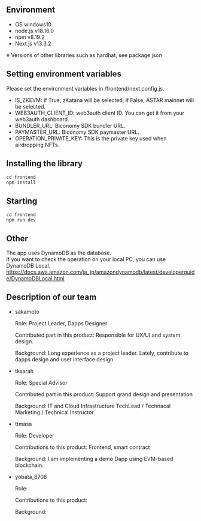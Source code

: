 ## Environment
- OS windows10
- node.js v18.16.0
- npm v8.19.2
- Next.js v13.3.2

※ Versions of other libraries such as hardhat, see package.json


## Setting environment variables
Please set the environment variables in /frontend/next.config.js.

- IS_ZKEVM: If True, zKatana will be selected; if False, ASTAR mainnet will be selected.
- WEB3AUTH_CLIENT_ID: web3auth client ID. You can get it from your web3auth dashboard.
- BUNDLER_URL: Biconomy SDK bundler URL.
- PAYMASTER_URL: Biconomy SDK paymaster URL.
- OPERATION_PRIVATE_KEY: This is the private key used when airdropping NFTs.

## Installing the library
```
cd frontend
npm install
```

## Starting
```
cd frontend
npm run dev
```

## Other
The app uses DynamoDB as the database.<br>
If you want to check the operation on your local PC, you can use DynamoDB Local.<br>
https://docs.aws.amazon.com/ja_jp/amazondynamodb/latest/developerguide/DynamoDBLocal.html


## Description of our team 
- sakamoto
  
  Role: Project Leader, Dapps Designer
  
  Contributed part in this product: Responsible for UX/UI and system design.
  
  Background: Long experience as a project leader. Lately, contribute to dapps design and user interface design.

- tksarah

  Role: Special Advisor

  Contributed part in this product: Support grand design and presentation 

  Background: IT and Cloud Infrastructure TechLead / Technacal Marketing / Technical Instructor 

- ttmasa

  Role: Developer
  
  Contributions to this product: Frontend, smart contract
  
  Background: I am implementing a demo Dapp using EVM-based blockchain.
  
- yobata_8708

  Role:
  
  Contributions to this product:
  
  Background:
